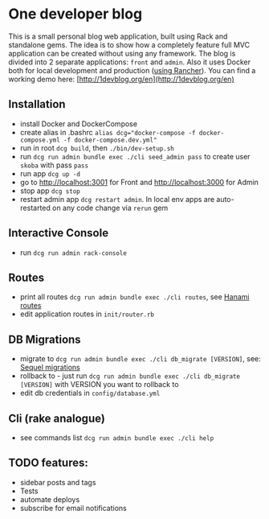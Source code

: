 # One developer blog

This is a small personal blog web application, built using Rack and standalone gems.
The idea is to show how a completely feature full MVC application can be created without using any framework. 
The blog is divided into 2 separate applications: `front` and `admin`.
Also it uses Docker both for local development and production ([using Rancher](http://1devblog.org/en/article/docker-in-production-using-rancher)).
You can find a working demo here: [http://1devblog.org/en](http://1devblog.org/en)

## Installation
- install Docker and DockerCompose
- create alias in .bashrc `alias dcg="docker-compose -f docker-compose.yml -f docker-compose.dev.yml"`
- run in root `dcg build`, then `./bin/dev-setup.sh`
- run `dcg run admin bundle exec ./cli seed_admin pass` to create user `skoba` with pass `pass`
- run app `dcg up -d`
- go to [http://localhost:3001](http://localhost:3001) for Front and [http://localhost:3000](http://localhost:3000) for Admin 
- stop app `dcg stop`
- restart admin app `dcg restart admin`. In local env apps are auto-restarted on any code change via `rerun` gem

## Interactive Console
- run `dcg run admin rack-console`

## Routes
- print all routes `dcg run admin bundle exec ./cli routes`, see [Hanami routes](https://github.com/hanami/router)
- edit application routes in `init/router.rb`

## DB Migrations
- migrate to `dcg run admin bundle exec ./cli db_migrate [VERSION]`, see: [Sequel migrations](http://sequel.jeremyevans.net/rdoc/files/doc/migration_rdoc.html)
- rollback to - just run `dcg run admin bundle exec ./cli db_migrate [VERSION]` with VERSION you want to rollback to
- edit db credentials in `config/database.yml`

## Cli (rake analogue)
- see commands list `dcg run admin bundle exec ./cli help`

## TODO features:
- sidebar posts and tags
- Tests
- automate deploys
- subscribe for email notifications
